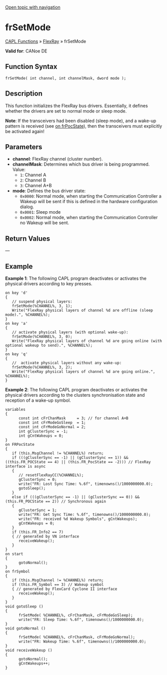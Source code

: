 [Open topic with navigation](../../../../../CANoeDEFamily.htm#Topics/CAPLFunctions/FlexRay/Functions/CAPLfunctionFRSetMode.md)

# frSetMode

[CAPL Functions](../../CAPLfunctions.md) » [FlexRay](../CAPLfunctionsFlexrayOverview.md) » frSetMode

**Valid for**: CANoe DE

## Function Syntax

```plaintext
frSetMode( int channel, int channelMask, dword mode );
```

## Description

This function initializes the FlexRay bus drivers. Essentially, it defines whether the drivers are set to normal mode or sleep mode.

**Note**: If the transceivers had been disabled (sleep mode), and a wake-up pattern is received (see [on frPocState](../EventProcedures/CAPLfunctionOnFRPocState.md)), then the transceivers must explicitly be activated again!

## Parameters

- **channel**: FlexRay channel (cluster number).
- **channelMask**: Determines which bus driver is being programmed.  
  Value:
  - `1`: Channel A
  - `2`: Channel B
  - `3`: Channel A+B
- **mode**: Defines the bus driver state:
  - `0x0000`: Normal mode, when starting the Communication Controller a Wakeup will be sent if this is defined in the hardware configuration dialog.
  - `0x0001`: Sleep mode
  - `0x0002`: Normal mode, when starting the Communication Controller no Wakeup will be sent.

## Return Values

—

## Example

**Example 1**: The following CAPL program deactivates or activates the physical drivers according to key presses.

```plaintext
on key 'd'
{
   // suspend physical layers:
   frSetMode(%CHANNEL%, 3, 1);
   Write("FlexRay physical layers of channel %d are offline (sleep mode).", %CHANNEL%);
}
on key 'a'
{
   // activate physical layers (with optional wake-up):
   frSetMode(%CHANNEL%, 3, 0);
   Write("FlexRay physical layers of channel %d are going online (with optional wakeup to send).", %CHANNEL%);
}
on key 'q'
{
   //  activate physical layers without any wake-up:
   frSetMode(%CHANNEL%, 3, 2);
   Write("FlexRay physical layers of channel %d are going online.", %CHANNEL%);
}
```

**Example 2**: The following CAPL program deactivates or activates the physical drivers according to the clusters synchronisation state and reception of a wake-up symbol.

```plaintext
variables
{
      const int cFrChanMask     = 3; // for channel A+B
      const int cFrModeGoSleep  = 1;
      const int cFrModeGoNormal = 2;
      int gClusterSync = -1;
      int gCntWakeups = 0;
}
on FRPocState
{
   if (this.MsgChannel != %CHANNEL%) return;
   if (((gClusterSync == -1) || (gClusterSync == 1)) && ((this.FR_POCState == 4) || (this.FR_PocState == -2))) // FlexRay interface is async
   {
      // resetFlexRayCC(%CHANNEL%);
      gClusterSync = 0;
      write("FR: Lost Sync Time: %.6f", timenowns()/1000000000.0);
      gotoSleep();
   }
   else if (((gClusterSync == -1) || (gClusterSync == 0)) && (this.FR_POCState == 2)) // Synchronous again
   {
      gClusterSync = 1;
      write("FR: Get Sync Time: %.6f", timenowns()/1000000000.0);
      write("FR: received %d Wakeup Symbols", gCntWakeups);
      gCntWakeups = 0;
   }
   if (this.FR_Info2 == 7)
   { // generated by VN interface
      receiveWakeup();
   }
}
on start
{
      gotoNormal();
}
on frSymbol
{
   if (this.MsgChannel != %CHANNEL%) return;
   if (this.FR_Symbol == 3) // Wakeup symbol
   { // generated by FlexCard Cyclone II interface
      receiveWakeup();
   }
}
void gotoSleep ()
{
      frSetMode( %CHANNEL%, cFrChanMask, cFrModeGoSleep);
      write("FR: Sleep Time: %.6f", timenowns()/1000000000.0);
}
void gotoNormal ()
{
      frSetMode( %CHANNEL%, cFrChanMask, cFrModeGoNormal);
      write("FR: Wakeup Time: %.6f", timenowns()/1000000000.0);
}
void receiveWakeup ()
{
      gotoNormal();
      gCntWakeups++;
}
```
